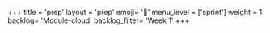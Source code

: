+++
title = 'prep'
layout = 'prep'
emoji= '📝'
menu_level = ['sprint']
weight = 1
backlog= 'Module-cloud'
backlog_filter= 'Week 1'
+++


